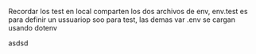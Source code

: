 Recordar los test en local comparten los dos archivos de env, env.test es para definir un
ussuariop soo para test, las demas var .env se cargan usando dotenv

asdsd
